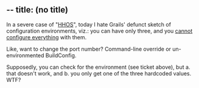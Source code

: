 --
title: (no title)
--
<p>In a severe case of "<a href="http://http://www.catb.org/jargon/html/H/ha-ha-only-serious.html">HHOS</a>", today I hate Grails' defunct sketch of configuration environments, viz.: you can have only three, and you <a href="http://jira.grails.org/browse/GRAILS-4260">cannot configure everything</a> with them. </p>

<p>Like, want to change the port number? Command-line override or un-environmented BuildConfig.</p>

<p>Supposedly, you can check for the environment (see ticket above), but a. that doesn't work, and b. you only get one of the three hardcoded values. WTF?</p>